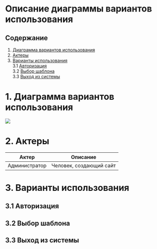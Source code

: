 # Описание диаграммы вариантов использования

## Содержание  
1. [Диаграмма вариантов использования](#1-Диаграмма-вариантов-использования)
2. [Актеры](#2-Актеры)
3. [Варианты использования](#3-Варианты-использования)  
  3.1 [Авторизация](#31-Авторизация)    
  3.2 [Выбор шаблона](#32-Выбор-шаблона)    
  3.3 [Выход из системы](#33-Выход-из-системы)    

# 1. Диаграмма вариантов использования

![](https://github.com/AnnaGavrilowa/CMS/blob/master/Documentation/UML-Diagrams/Use-Case/UseCase.png)

# 2. Актеры

| Актер          | Описание                |
| -------------- | ----------------------- |
| Администратор  | Человек, создающий сайт |

# 3. Варианты использования
## 3.1 Авторизация

## 3.2 Выбор шаблона

## 3.3 Выход из системы
